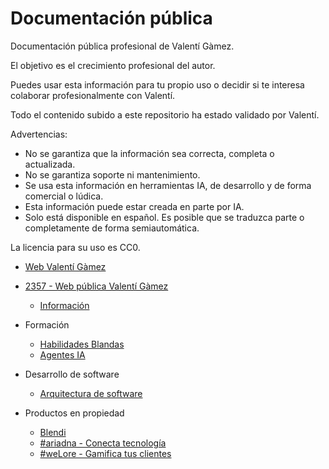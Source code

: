 # Documentación pública

Documentación pública profesional de Valentí Gàmez.

El objetivo es el crecimiento profesional del autor.

Puedes usar esta información para tu propio uso o decidir si te interesa colaborar profesionalmente con Valentí.

Todo el contenido subido a este repositorio ha estado validado por Valentí.

Advertencias:
* No se garantiza que la información sea correcta, completa o actualizada.
* No se garantiza soporte ni mantenimiento.
* Se usa esta información en herramientas IA, de desarrollo y de forma comercial o lúdica.
* Esta información puede estar creada en parte por IA.
* Solo está disponible en español. Es posible que se traduzca parte o completamente de forma semiautomática.

La licencia para su uso es CC0.

* [Web Valentí Gàmez](https://valentigamez.com)

* [2357 - Web pública Valentí Gàmez](https://2357.io)
    * [Información](/2357/)

* Formación
    * [Habilidades Blandas](/habilidades_blandas/)
    * [Agentes IA](/agentes_ia/)

* Desarrollo de software
    * [Arquitectura de software](/arquitectura_software/)

* Productos en propiedad
    * [Blendi](https://blendi.es)
    * [#ariadna - Conecta tecnología](/ariadna/)
    * [#weLore - Gamifica tus clientes](https://welore.io)
